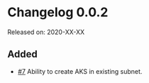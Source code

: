 # Changelog 0.0.2

Released on: 2020-XX-XX

## Added
* [#7](https://github.com/epiphany-platform/m-azure-kubernetes-service/7) Ability to create AKS in existing subnet.
